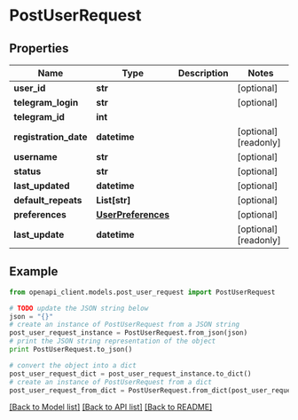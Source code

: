# PostUserRequest


## Properties
Name | Type | Description | Notes
------------ | ------------- | ------------- | -------------
**user_id** | **str** |  | [optional] 
**telegram_login** | **str** |  | [optional] 
**telegram_id** | **int** |  | 
**registration_date** | **datetime** |  | [optional] [readonly] 
**username** | **str** |  | [optional] 
**status** | **str** |  | [optional] 
**last_updated** | **datetime** |  | [optional] 
**default_repeats** | **List[str]** |  | [optional] 
**preferences** | [**UserPreferences**](UserPreferences.md) |  | [optional] 
**last_update** | **datetime** |  | [optional] [readonly] 

## Example

```python
from openapi_client.models.post_user_request import PostUserRequest

# TODO update the JSON string below
json = "{}"
# create an instance of PostUserRequest from a JSON string
post_user_request_instance = PostUserRequest.from_json(json)
# print the JSON string representation of the object
print PostUserRequest.to_json()

# convert the object into a dict
post_user_request_dict = post_user_request_instance.to_dict()
# create an instance of PostUserRequest from a dict
post_user_request_from_dict = PostUserRequest.from_dict(post_user_request_dict)
```
[[Back to Model list]](../README.md#documentation-for-models) [[Back to API list]](../README.md#documentation-for-api-endpoints) [[Back to README]](../README.md)


